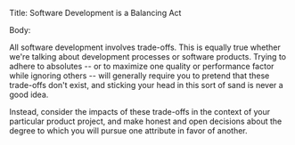 Title:  Software Development is a Balancing Act

Body:   
 
All software development involves trade-offs. This is equally true whether we're talking about development processes or software products. Trying to adhere to absolutes -- or to maximize one quality or performance factor while ignoring others -- will generally require you to pretend that these trade-offs don't exist, and sticking your head in this sort of sand is never a good idea. 

Instead, consider the impacts of these trade-offs in the context of your particular product project, and make honest and open decisions about the degree to which you will pursue one attribute in favor of another. 


